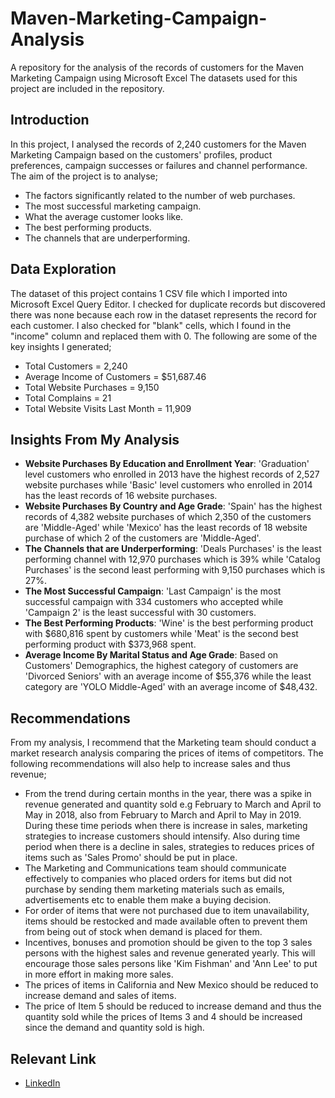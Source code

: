# Maven-Marketing-Campaign-Analysis
A repository for the analysis of the records of customers for the Maven Marketing Campaign using Microsoft Excel
The datasets used for this project are included in the repository. <br />

## Introduction
In this project, I analysed the records of 2,240 customers for the Maven Marketing Campaign based on the customers' profiles, product preferences, campaign successes or failures and channel performance. <br />
The aim of the project is to analyse;
* The factors significantly related to the number of web purchases. <br />
* The most successful marketing campaign. <br />
* What the average customer looks like. <br />
* The best performing products. <br />
* The channels that are underperforming. <br />

## Data Exploration
The dataset of this project contains 1 CSV file which I imported into Microsoft Excel Query Editor. I checked for duplicate records but discovered there was none because each row in the dataset represents the record for each customer. I also checked for "blank" cells, which I found in the "income" column and replaced them with 0. The following are some of the key insights I generated;
* Total Customers = 2,240
* Average Income of Customers = $51,687.46 
* Total Website Purchases = 9,150
* Total Complains = 21
* Total Website Visits Last Month = 11,909

## Insights From My Analysis
* __Website Purchases By Education and Enrollment Year__: 'Graduation' level customers who enrolled in 2013 have the highest records of 2,527 website purchases while 'Basic' level customers who enrolled in 2014 has the least records of 16 website purchases.
* __Website Purchases By Country and Age Grade__: 'Spain' has the highest records of 4,382 website purchases of which 2,350 of the customers are 'Middle-Aged' while 'Mexico' has the least records of 18 website purchase of which 2 of the customers are 'Middle-Aged'.
* __The Channels that are Underperforming__: 'Deals Purchases' is the least performing channel with 12,970 purchases which is 39% while 'Catalog Purchases' is the second least performing with 9,150 purchases which is 27%.
* __The Most Successful Campaign__: 'Last Campaign' is the most successful campaign with 334 customers who accepted while 'Campaign 2' is the least successful with 30 customers.
* __The Best Performing Products__: 'Wine' is the best performing product with $680,816 spent by customers while 'Meat' is the second best performing product with $373,968 spent.
* __Average Income By Marital Status and Age Grade__: Based on Customers' Demographics, the highest category of customers are 'Divorced Seniors' with an average income of $55,376 while the least category are 'YOLO Middle-Aged' with an average income of $48,432.

## Recommendations
From my analysis, I recommend that the Marketing team should conduct a market research analysis comparing the prices of items of competitors. The following recommendations will also help to increase sales and thus revenue;
* From the trend during certain months in the year, there was a spike in revenue generated and quantity sold e.g February to March and April to May in 2018, also from February to March and April to May in 2019. During these time periods when there is increase in sales, marketing strategies to increase customers should intensify. Also during time period when there is a decline in sales, strategies to reduces prices of items such as 'Sales Promo' should be put in place. 
* The Marketing and Communications team should communicate effectively to companies who placed orders for items but did not purchase by sending them marketing materials such as emails, advertisements etc to enable them make a buying decision.
* For order of items that were not purchased due to item unavailability, items should be restocked and made available often to prevent them from being out of stock when demand is placed for them.
* Incentives, bonuses and promotion should be given to the top 3 sales persons with the highest sales and revenue generated yearly. This will encourage those sales persons like 'Kim Fishman' and 'Ann Lee' to put in more effort in making more sales.
* The prices of items in California and New Mexico should be reduced to increase demand and sales of items.
* The price of Item 5 should be reduced to increase demand and thus the quantity sold while the prices of Items 3 and 4 should be increased since the demand and quantity sold is high.

## Relevant Link
* [LinkedIn](https://www.linkedin.com/in/rukevweevwrujae/)
